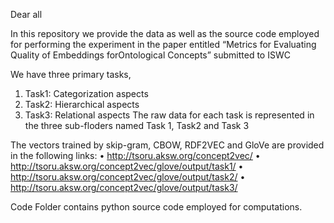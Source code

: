 Dear all

In this repository we provide the data as well as the source code employed for performing the experiment in the paper entitled “Metrics for Evaluating Quality of Embeddings forOntological Concepts” submitted to ISWC

We have three primary tasks,

1)	Task1: Categorization aspects 
2)	Task2: Hierarchical aspects
3)	Task3: Relational aspects
The raw data for each task is represented in the three sub-floders named Task 1, Task2 and Task 3


The vectors trained by skip-gram, CBOW, RDF2VEC and GloVe are provided in the following links:
•	http://tsoru.aksw.org/concept2vec/ 
•	http://tsoru.aksw.org/concept2vec/glove/output/task1/ 
•	http://tsoru.aksw.org/concept2vec/glove/output/task2/ 
•	 http://tsoru.aksw.org/concept2vec/glove/output/task3/ 


Code Folder contains python source code employed for computations.




